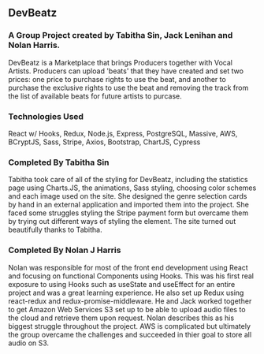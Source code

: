 ## DevBeatz

### A Group Project created by Tabitha Sin, Jack Lenihan and Nolan Harris.

DevBeatz is a Marketplace that brings Producers together with Vocal Artists. Producers can upload 'beats' that they have created and set two prices: one price to purchase rights to use the beat, and another to purchase the exclusive rights to use the beat and removing the track from the list of available beats for future artists to purcase.

### Technologies Used

React w/ Hooks, Redux, Node.js, Express, PostgreSQL, Massive, AWS, BCryptJS, Sass, Stripe, Axios, Bootstrap, ChartJS, Cypress

### Completed By Tabitha Sin

Tabitha took care of all of the styling for DevBeatz, including the statistics page using Charts.JS, the animations, Sass styling, choosing color schemes and each image used on the site. She designed the genre selection cards by hand in an external application and imported them into the project. She faced some struggles styling the Stripe payment form but overcame them by trying out different ways of styling the element. The site turned out beautifully thanks to Tabitha.

### Completed By Nolan J Harris

Nolan was responsible for most of the front end development using React and focusing on functional Components using Hooks. This was his first real exposure to using Hooks such as useState and useEffect for an entire project and was a great learning experience. He also set up Redux using react-redux and redux-promise-middleware. He and Jack worked together to get Amazon Web Services S3 set up to be able to upload audio files to the cloud and retrieve them upon request. Nolan describes this as his biggest struggle throughout the project. AWS is complicated but ultimately the group overcame the challenges and succeeded in thier goal to store all audio on S3.
